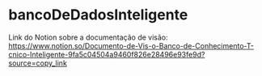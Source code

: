 # bancoDeDadosInteligente
Link do Notion sobre a documentação de visão: https://www.notion.so/Documento-de-Vis-o-Banco-de-Conhecimento-T-cnico-Inteligente-9fa5c04504a9460f826e28496e93fe9d?source=copy_link
